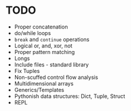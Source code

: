 # TODO

- Proper concatenation
- do/while loops
- `break` and `continue` operations
- Logical or, and, xor, not
- Proper pattern matching
- Longs
- Include files - standard library
- Fix Tuples
- Non-scuffed control flow analysis
- Multidimensional arrays
- Generics/Templates
- Pythonish data structures: Dict, Tuple, Struct
- REPL